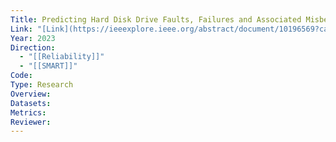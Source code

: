 ```yaml
---
Title: Predicting Hard Disk Drive Faults, Failures and Associated Misbehavior’s
Link: "[Link](https://ieeexplore.ieee.org/abstract/document/10196569?casa_token=jIccCHfxiggAAAAA:XUx7PlNIXIdOJNHMmcHzyTx_Fahw4QEPFQm37XDGwRpcKZ-TcmQFjnWA3xxGxD1TSLXQE4yVl0k1)"
Year: 2023
Direction:
  - "[[Reliability]]"
  - "[[SMART]]"
Code: 
Type: Research
Overview: 
Datasets: 
Metrics: 
Reviewer:
---
```

